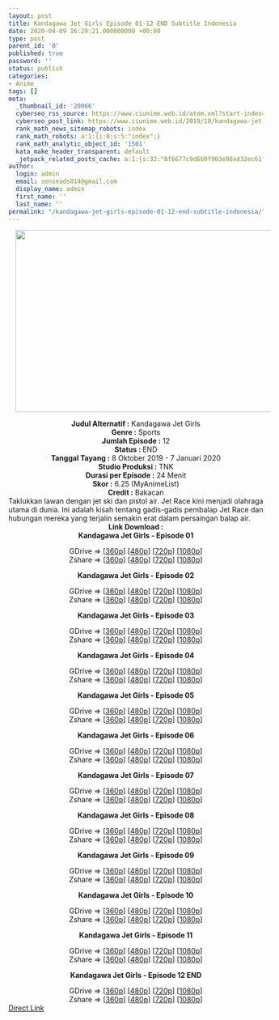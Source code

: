 ```yaml
---
layout: post
title: Kandagawa Jet Girls Episode 01-12 END Subtitle Indonesia
date: 2020-04-09 16:29:21.000000000 +00:00
type: post
parent_id: '0'
published: true
password: ''
status: publish
categories:
- Anime
tags: []
meta:
  _thumbnail_id: '20066'
  cyberseo_rss_source: https://www.ciunime.web.id/atom.xml?start-index=1351&max-results=150
  cyberseo_post_link: https://www.ciunime.web.id/2019/10/kandagawa-jet-girls-subtitle-indonesia.html
  rank_math_news_sitemap_robots: index
  rank_math_robots: a:1:{i:0;s:5:"index";}
  rank_math_analytic_object_id: '1501'
  kata_make_header_transparent: default
  _jetpack_related_posts_cache: a:1:{s:32:"8f6677c9d6b0f903e98ad32ec61f8deb";a:2:{s:7:"expires";i:1654227100;s:7:"payload";a:0:{}}}
author:
  login: admin
  email: senseads014@gmail.com
  display_name: admin
  first_name: ''
  last_name: ''
permalink: "/kandagawa-jet-girls-episode-01-12-end-subtitle-indonesia/"
---
```

<div class="separator" style="clear: both; text-align: center;"><a href="https://1.bp.blogspot.com/-_T33ohvM8bc/XZ7my7TWqvI/AAAAAAAAdeQ/HSXOuBGdc5ENmoMAjAftdvPJy50zhL6lwCLcBGAsYHQ/s1600/Kandagawa%2BJet%2BGirls.jpg" imageanchor="1" style="margin-left: 1em; margin-right: 1em;"><img border="0" data-original-height="720" data-original-width="1280" height="360" src="{{ site.baseurl }}/assets/2020/04/Kandagawa%2BJet%2BGirls.jpg" width="640" /></a></div>
<p>
<div style="text-align: center;"><b>Judul</b><b><b>&nbsp;Alternatif</b>&nbsp;:</b>&nbsp;Kandagawa Jet Girls</div>
<div style="text-align: center;"><b>Genre :</b>&nbsp;Sports</div>
<div style="text-align: center;"><b>Jumlah Episode :</b>&nbsp;12<br /><b>Status :&nbsp;</b>END<br /><b>Tanggal Tayang :</b>&nbsp;8 Oktober 2019 - 7 Januari 2020<br /><b>Studio Produksi :</b>&nbsp;TNK<br /><b>Durasi per Episode :</b>&nbsp;24 Menit</div>
<div style="text-align: center;"><b>Skor :</b>&nbsp;6.25 (MyAnimeList)<br /><b>Credit :</b>&nbsp;Bakacan</div>
<div style="text-align: center;"></div>
<div style="text-align: justify;">Taklukkan lawan dengan jet ski dan pistol air. Jet Race kini menjadi olahraga utama di dunia. Ini adalah kisah tentang gadis-gadis pembalap Jet Race dan hubungan mereka yang terjalin semakin erat dalam persaingan balap air.</div>
<div style="text-align: justify;"></div>
<div style="text-align: justify;"></div>
<div style="text-align: center;"><b>Link Download :</b></div>
<div style="text-align: center;"><b>Kandagawa Jet Girls&nbsp;- Episode 01</b></p>
<div style="text-align: center;">GDrive =&gt;&nbsp;[<a href="https://drive.google.com/uc?export=download&amp;id=1kS335j63EuItWWLRtsV1aLRAwvkFCs9o" target="_blank" rel="noopener">360p</a>] [<a href="https://drive.google.com/uc?export=download&amp;id=1t-g_Jm1b9f8Otid_8P1EasTtxdLL7mWj" target="_blank" rel="noopener">480p</a>] [<a href="https://drive.google.com/uc?export=download&amp;id=1O8cZ2SZX-VlP3LOzGU_3J4p7H2GjqkcR" target="_blank" rel="noopener">720p</a>]&nbsp;[<a href="https://drive.google.com/uc?id=10xh9EYm0xzSS2DJ7EbtfJpi1rywsDYEc" target="_blank" rel="noopener">1080p</a>]<br />Zshare =&gt;&nbsp;[<a href="https://www101.zippyshare.com/v/nNy4sks8/file.html" target="_blank" rel="noopener">360p</a>] [<a href="https://www101.zippyshare.com/v/LYbum2Gk/file.html" target="_blank" rel="noopener">480p</a>] [<a href="https://www101.zippyshare.com/v/4We76lu9/file.html" target="_blank" rel="noopener">720p</a>]&nbsp;[<a href="https://www48.zippyshare.com/v/alKJe8oe/file.html" target="_blank" rel="noopener">1080p</a>]</p>
<p><b>Kandagawa Jet Girls&nbsp;- Episode 02</b></p>
<div style="text-align: center;">GDrive =&gt;&nbsp;[<a href="https://drive.google.com/uc?export=download&amp;id=1GKbsabY63ooYtd8lDL4VGoy1zJgQCs5u" target="_blank" rel="noopener">360p</a>] [<a href="https://drive.google.com/uc?export=download&amp;id=1vF3rMoU4E190fcMifj-B_V10_LU00M5X" target="_blank" rel="noopener">480p</a>] [<a href="https://drive.google.com/uc?export=download&amp;id=14YkdGOtDohYMy9p57_DLTBu-WcociDAV" target="_blank" rel="noopener">720p</a>]&nbsp;[<a href="https://drive.google.com/uc?id=1iYYl_BbCxBdtTwIaNZOXx_HR_HJG86D3" target="_blank" rel="noopener">1080p</a>]<br />Zshare =&gt;&nbsp;[<a href="https://www105.zippyshare.com/v/UygXsivZ/file.html" target="_blank" rel="noopener">360p</a>] [<a href="https://www105.zippyshare.com/v/6d5ewtHz/file.html" target="_blank" rel="noopener">480p</a>] [<a href="https://www105.zippyshare.com/v/44Shg4r2/file.html" target="_blank" rel="noopener">720p</a>]&nbsp;[<a href="https://www81.zippyshare.com/v/mYkOdOYT/file.html" target="_blank" rel="noopener">1080p</a>]</p>
<p><b>Kandagawa Jet Girls&nbsp;- Episode 03</b></p>
<div style="text-align: center;">GDrive =&gt; [<a href="https://drive.google.com/uc?export=download&amp;id=1n07j7Ol-3ozOeCo3mBcXzozQQGB8hMfh" target="_blank" rel="noopener">360p</a>] [<a href="https://drive.google.com/uc?id=1mfCSjDgAwumqw67N2j6QIsqePlysdwU7" target="_blank" rel="noopener">480p</a>] [<a href="https://drive.google.com/uc?id=1QgpTpqdCK0Gr-uI68SatpTl55aHRMv8q" target="_blank" rel="noopener">720p</a>]&nbsp;[<a href="https://drive.google.com/uc?id=1nA2AcebbkQpP_He8M2VJHz1G6f2P08qo" target="_blank" rel="noopener">1080p</a>]<br />Zshare =&gt; [<a href="https://www90.zippyshare.com/v/1Mijh21x/file.html" target="_blank" rel="noopener">360p</a>] [<a href="https://www52.zippyshare.com/v/w1q8MCCG/file.html" target="_blank" rel="noopener">480p</a>] [<a href="https://www19.zippyshare.com/v/xzjwZl0D/file.html" target="_blank" rel="noopener">720p</a>]&nbsp;[<a href="https://www107.zippyshare.com/v/LhY6joMk/file.html" target="_blank" rel="noopener">1080p</a>]</p>
<p><b>Kandagawa Jet Girls&nbsp;- Episode 04</b></p>
<div style="text-align: center;">GDrive =&gt; [<a href="https://drive.google.com/uc?export=download&amp;id=1_u7uYAEGktk26BL3Nmh3v68mk5Qx2yjq" target="_blank" rel="noopener">360p</a>] [<a href="https://drive.google.com/uc?id=16Si061zDCQioDwR4sxoq7M2SqAmA5eB4" target="_blank" rel="noopener">480p</a>] [<a href="https://drive.google.com/uc?id=1CJVoIOiopEhINl4DLGvTrgC4oG7gMvCx" target="_blank" rel="noopener">720p</a>]&nbsp;[<a href="https://drive.google.com/uc?id=18fvsYvKWvxpahwJ9ss7VCmGZXya6g-t3" target="_blank" rel="noopener">1080p</a>]<br />Zshare =&gt; [<a href="https://www18.zippyshare.com/v/w1DEeEfL/file.html" target="_blank" rel="noopener">360p</a>] [<a href="https://www13.zippyshare.com/v/y2K5UuzY/file.html" target="_blank" rel="noopener">480p</a>] [<a href="https://www61.zippyshare.com/v/DdAj5nIm/file.html" target="_blank" rel="noopener">720p</a>]&nbsp;[<a href="https://www107.zippyshare.com/v/nTH9Nkf9/file.html" target="_blank" rel="noopener">1080p</a>]</p>
<p><b>Kandagawa Jet Girls&nbsp;- Episode 05</b></p>
<div style="text-align: center;">GDrive =&gt; [<a href="https://drive.google.com/uc?id=1wp-GGwHNdiiZSyx0SiQzBf-jCTb9LUuq" target="_blank" rel="noopener">360p</a>] [<a href="https://drive.google.com/uc?id=1kbfzhZObXJUpcKr9njjUCMS6YTU0PnLG" target="_blank" rel="noopener">480p</a>] [<a href="https://drive.google.com/uc?id=1yWsYZIJKwu1mMkTKgcijy1Dtm45Gj3g8" target="_blank" rel="noopener">720p</a>]&nbsp;[<a href="https://drive.google.com/uc?id=1LpdZrJoX-OS0u9lbwR9C7HYw8lR4TxvK" target="_blank" rel="noopener">1080p</a>]<br />Zshare =&gt; [<a href="https://www114.zippyshare.com/v/riVGAdvs/file.html" target="_blank" rel="noopener">360p</a>] [<a href="https://www13.zippyshare.com/v/hWPUsVZK/file.html" target="_blank" rel="noopener">480p</a>] [<a href="https://www96.zippyshare.com/v/MEK9VGFF/file.html" target="_blank" rel="noopener">720p</a>]&nbsp;[<a href="https://www23.zippyshare.com/v/l2HcqBVW/file.html" target="_blank" rel="noopener">1080p</a>]</p>
<p><b>Kandagawa Jet Girls&nbsp;- Episode 06</b></p>
<div style="text-align: center;">GDrive =&gt; [<a href="https://drive.google.com/uc?id=1mY3fDlqvA9cudnzaOqD5WlVHvANNb_ov" target="_blank" rel="noopener">360p</a>] [<a href="https://drive.google.com/uc?id=1WSopCfMgsS-9FgZ9081LpnCLuz43WZ2O" target="_blank" rel="noopener">480p</a>] [<a href="https://drive.google.com/uc?id=1SBCUhapH_qrUoa1bGuzV3CQCwPq4D7t9" target="_blank" rel="noopener">720p</a>]&nbsp;[<a href="https://drive.google.com/uc?id=1x5ZMN3HYxNVJFF5FwIrUz54V5CRRktQ7" target="_blank" rel="noopener">1080p</a>]<br />Zshare =&gt; [<a href="https://www36.zippyshare.com/v/VcOkWvO8/file.html" target="_blank" rel="noopener">360p</a>] [<a href="https://www18.zippyshare.com/v/qVeNEPdQ/file.html" target="_blank" rel="noopener">480p</a>] [<a href="https://www112.zippyshare.com/v/Wj2Veoqp/file.html" target="_blank" rel="noopener">720p</a>]&nbsp;[<a href="https://www60.zippyshare.com/v/iogWoXcq/file.html" target="_blank" rel="noopener">1080p</a>]</p>
<p><b>Kandagawa Jet Girls&nbsp;- Episode 07</b></p>
<div style="text-align: center;">GDrive =&gt; [<a href="https://drive.google.com/uc?export=download&amp;id=1_O5sEiJlHBuww6ci9LsegMoKBoMrPTwU" target="_blank" rel="noopener">360p</a>] [<a href="https://drive.google.com/uc?export=download&amp;id=1ra0RLKCbbOEMz7QlLPl4xI1jkOc4mzC-" target="_blank" rel="noopener">480p</a>] [<a href="https://drive.google.com/uc?export=download&amp;id=1Bz9EGNt-fXo7NdVCRwVT6Ss_Hpq8nGjV" target="_blank" rel="noopener">720p</a>]&nbsp;[<a href="https://drive.google.com/uc?id=1NXCnIN-7GxMsQ1PKXDfQHVMa8MwDzAeL" target="_blank" rel="noopener">1080p</a>]<br />Zshare =&gt; [<a href="https://www89.zippyshare.com/v/ki2mYNc2/file.html" target="_blank" rel="noopener">360p</a>] [<a href="https://www15.zippyshare.com/v/HFutNEc1/file.html" target="_blank" rel="noopener">480p</a>] [<a href="https://www46.zippyshare.com/v/FAHtAQBI/file.html" target="_blank" rel="noopener">720p</a>]&nbsp;[<a href="https://www120.zippyshare.com/v/FBABL2xk/file.html" target="_blank" rel="noopener">1080p</a>]</p>
<p><b>Kandagawa Jet Girls&nbsp;- Episode 08</b></p>
<div style="text-align: center;">GDrive =&gt; [<a href="https://drive.google.com/uc?export=download&amp;id=1fBBBU2YSiIZMq2mNMEzjr5pPLgyYp5xS" target="_blank" rel="noopener">360p</a>] [<a href="https://drive.google.com/uc?export=download&amp;id=1VPZHuINkQ8-vcEPPAgQ1AK3PG7Bw21Ju" target="_blank" rel="noopener">480p</a>] [<a href="https://drive.google.com/uc?export=download&amp;id=1IeLFHgSvu4KZOqC6kyo0oehkT_VKdEFb" target="_blank" rel="noopener">720p</a>]&nbsp;[<a href="https://drive.google.com/uc?id=1yBUF-2S8yBCrZNadUsezD0KPiPlmOorX" target="_blank" rel="noopener">1080p</a>]<br />Zshare =&gt; [<a href="https://www36.zippyshare.com/v/axiHYvqK/file.html" target="_blank" rel="noopener">360p</a>] [<a href="https://www102.zippyshare.com/v/kgIbbhcN/file.html" target="_blank" rel="noopener">480p</a>] [<a href="https://www42.zippyshare.com/v/xxQVmzxb/file.html" target="_blank" rel="noopener">720p</a>]&nbsp;[<a href="https://www29.zippyshare.com/v/pnGZxAnH/file.html" target="_blank" rel="noopener">1080p</a>]</p>
<p><b>Kandagawa Jet Girls&nbsp;- Episode 09</b></p>
<div style="text-align: center;">GDrive =&gt; [<a href="https://drive.google.com/uc?export=download&amp;id=1w18dh46-X5_mK9UpYCQPGP0QWA1drFaw" target="_blank" rel="noopener">360p</a>] [<a href="https://drive.google.com/uc?export=download&amp;id=1MmvF_3dBkmuixR2kyBD5d5TNFZz5q5Z6" target="_blank" rel="noopener">480p</a>] [<a href="https://drive.google.com/uc?export=download&amp;id=1BaQAVdsvAhmNCWYpHDrbyPjUYSqrkJPT" target="_blank" rel="noopener">720p</a>]&nbsp;[<a href="https://drive.google.com/uc?id=1TdGy3Znx7um2VwvRM7tAONojteMKC3Kx" target="_blank" rel="noopener">1080p</a>]<br />Zshare =&gt; [<a href="https://www68.zippyshare.com/v/pH5ARcPK/file.html" target="_blank" rel="noopener">360p</a>] [<a href="https://www75.zippyshare.com/v/t2VjPiPI/file.html" target="_blank" rel="noopener">480p</a>] [<a href="https://www59.zippyshare.com/v/1T8qd28Y/file.html" target="_blank" rel="noopener">720p</a>]&nbsp;[<a href="https://www115.zippyshare.com/v/cHhJ6Xw3/file.html" target="_blank" rel="noopener">1080p</a>]</p>
<p><b>Kandagawa Jet Girls&nbsp;- Episode 10</b></p>
<div style="text-align: center;">GDrive =&gt; [<a href="https://drive.google.com/uc?export=download&amp;id=1ECYI8yHzpJ4n1xfealjNFPPApoZKESaf" target="_blank" rel="noopener">360p</a>] [<a href="https://drive.google.com/uc?export=download&amp;id=1-Nbv_S2GUxTnxamYh3rYczHenPTpcXj4" target="_blank" rel="noopener">480p</a>] [<a href="https://drive.google.com/uc?export=download&amp;id=10BDVyLh3OxHVktFqjJDsRvG4pLsnUaSW" target="_blank" rel="noopener">720p</a>]&nbsp;[<a href="https://drive.google.com/uc?id=1oomWdWbqk17LQIxb9ReAR8RokqUZeod8" target="_blank" rel="noopener">1080p</a>]<br />Zshare =&gt; [<a href="https://www31.zippyshare.com/v/cSpG2MJ7/file.html" target="_blank" rel="noopener">360p</a>] [<a href="https://www48.zippyshare.com/v/aIRgAW3B/file.html" target="_blank" rel="noopener">480p</a>] [<a href="https://www80.zippyshare.com/v/KZXysQge/file.html" target="_blank" rel="noopener">720p</a>]&nbsp;[<a href="https://www9.zippyshare.com/v/kJ1lPtNR/file.html" target="_blank" rel="noopener">1080p</a>]</p>
<p><b>Kandagawa Jet Girls&nbsp;- Episode 11</b></p>
<div style="text-align: center;">GDrive =&gt; [<a href="https://drive.google.com/uc?export=download&amp;id=1b9hK0QLhvNh66FwGuer-8olU7Lb8r_aN" target="_blank" rel="noopener">360p</a>] [<a href="https://drive.google.com/uc?export=download&amp;id=1Xr8vzO3-VkZy9usu7DUD8x0bF3JNr6hh" target="_blank" rel="noopener">480p</a>] [<a href="https://drive.google.com/uc?export=download&amp;id=1ZM2ZHf0UOXt1M2sFp4_IHv2R8Wcj1XMj" target="_blank" rel="noopener">720p</a>]&nbsp;[<a href="https://drive.google.com/uc?id=15CKK_DDtf_B7e9wLB3nlE-x6d9pkrMGj" target="_blank" rel="noopener">1080p</a>]<br />Zshare =&gt; [<a href="https://www9.zippyshare.com/v/AYTxv0dF/file.html" target="_blank" rel="noopener">360p</a>] [<a href="https://www38.zippyshare.com/v/rduDw0PQ/file.html" target="_blank" rel="noopener">480p</a>] [<a href="https://www37.zippyshare.com/v/DXIJqQ1u/file.html" target="_blank" rel="noopener">720p</a>]&nbsp;[<a href="https://www117.zippyshare.com/v/pFHGNcOg/file.html" target="_blank" rel="noopener">1080p</a>]</p>
<p><b>Kandagawa Jet Girls&nbsp;- Episode 12 END</b></p>
<div style="text-align: center;">GDrive =&gt; [<a href="https://drive.google.com/uc?export=download&amp;id=1WH3JiEDWUxWc0UUhTMxIy0IB0ImTcize" target="_blank" rel="noopener">360p</a>] [<a href="https://drive.google.com/uc?export=download&amp;id=1KxJXUa4y13LewJ__euHbk4VZIumP3IAV" target="_blank" rel="noopener">480p</a>] [<a href="https://drive.google.com/uc?export=download&amp;id=1WUCWq8uZhzIwnGcWBQd9t9kpD3pYRi_U" target="_blank" rel="noopener">720p</a>]&nbsp;[<a href="https://drive.google.com/uc?id=1Sh2mjo39dc-B_8slvPJfd5N-kYcy1umg" target="_blank" rel="noopener">1080p</a>]<br />Zshare =&gt; [<a href="https://www1.zippyshare.com/v/jJSGHZrI/file.html" target="_blank" rel="noopener">360p</a>] [<a href="https://www79.zippyshare.com/v/7xAtfBd1/file.html" target="_blank" rel="noopener">480p</a>] [<a href="https://www31.zippyshare.com/v/mKrJU55x/file.html" target="_blank" rel="noopener">720p</a>]&nbsp;[<a href="https://www50.zippyshare.com/v/rBqI3dkp/file.html" target="_blank" rel="noopener">1080p</a>]</div>
</div>
</div>
</div>
</div>
</div>
</div>
</div>
</div>
</div>
</div>
</div>
</div>
<link rel="stylesheet" href="https://cdnjs.cloudflare.com/ajax/libs/font-awesome/4.7.0/css/font-awesome.min.css" />
<div class="divbtn"> <a href="https://handymansurrender.com/fihup8buzv?key=94550f7ce39444073321dde3b8782f97" class="btn"><i class="fa fa-download"></i> Direct Link</a> </div>
